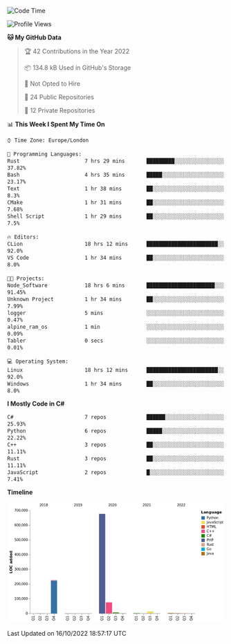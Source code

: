 <!--START_SECTION:waka-->
![Code Time](http://img.shields.io/badge/Code%20Time-320%20hrs%2022%20mins-blue)

![Profile Views](http://img.shields.io/badge/Profile%20Views-0-blue)

**🐱 My GitHub Data** 

> 🏆 42 Contributions in the Year 2022
 > 
> 📦 134.8 kB Used in GitHub's Storage 
 > 
> 🚫 Not Opted to Hire
 > 
> 📜 24 Public Repositories 
 > 
> 🔑 12 Private Repositories  
 > 
📊 **This Week I Spent My Time On** 

```text
⌚︎ Time Zone: Europe/London

💬 Programming Languages: 
Rust                     7 hrs 29 mins       █████████░░░░░░░░░░░░░░░░   37.82% 
Bash                     4 hrs 35 mins       █████░░░░░░░░░░░░░░░░░░░░   23.17% 
Text                     1 hr 38 mins        ██░░░░░░░░░░░░░░░░░░░░░░░   8.3% 
CMake                    1 hr 31 mins        ██░░░░░░░░░░░░░░░░░░░░░░░   7.68% 
Shell Script             1 hr 29 mins        ██░░░░░░░░░░░░░░░░░░░░░░░   7.5%

🔥 Editors: 
CLion                    18 hrs 12 mins      ███████████████████████░░   92.0% 
VS Code                  1 hr 34 mins        ██░░░░░░░░░░░░░░░░░░░░░░░   8.0%

🐱‍💻 Projects: 
Node_Software            18 hrs 6 mins       ██████████████████████░░░   91.45% 
Unknown Project          1 hr 34 mins        ██░░░░░░░░░░░░░░░░░░░░░░░   7.99% 
logger                   5 mins              ░░░░░░░░░░░░░░░░░░░░░░░░░   0.47% 
alpine_ram_os            1 min               ░░░░░░░░░░░░░░░░░░░░░░░░░   0.09% 
Tabler                   0 secs              ░░░░░░░░░░░░░░░░░░░░░░░░░   0.01%

💻 Operating System: 
Linux                    18 hrs 12 mins      ███████████████████████░░   92.0% 
Windows                  1 hr 34 mins        ██░░░░░░░░░░░░░░░░░░░░░░░   8.0%

```

**I Mostly Code in C#** 

```text
C#                       7 repos             ██████░░░░░░░░░░░░░░░░░░░   25.93% 
Python                   6 repos             █████░░░░░░░░░░░░░░░░░░░░   22.22% 
C++                      3 repos             ██░░░░░░░░░░░░░░░░░░░░░░░   11.11% 
Rust                     3 repos             ██░░░░░░░░░░░░░░░░░░░░░░░   11.11% 
JavaScript               2 repos             █░░░░░░░░░░░░░░░░░░░░░░░░   7.41%

```


**Timeline**

![Chart not found](https://raw.githubusercontent.com/Jirubizu/Jirubizu/master/charts/bar_graph.png) 


 Last Updated on 16/10/2022 18:57:17 UTC
<!--END_SECTION:waka-->
